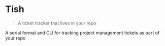 # Tish

> A ticket tracker that lives in your repo

A serial format and CLI for tracking project management tickets as part of your repo
